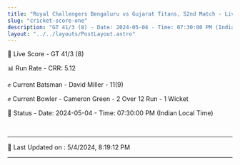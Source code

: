 ```yaml
---
title: "Royal Challengers Bengaluru vs Gujarat Titans, 52nd Match - Live Cricket Score"
slug: "cricket-score-one"
description: "GT 41/3 (8) - Date: 2024-05-04 - Time: 07:30:00 PM (Indian Local Time)."
layout: "../../layouts/PostLayout.astro"
---
```


🔴 Live Score - GT 41/3 (8)  

📊 Run Rate - CRR: 5.12  

✊ Current Batsman - David Miller - 11(9)  

✊ Current Bowler - Cameron Green - 2 Over 12 Run - 1 Wicket  

📑 Status - Date: 2024-05-04 - Time: 07:30:00 PM (Indian Local Time)

<br />

***

📝 Last Updated on : 5/4/2024, 8:19:12 PM

***

